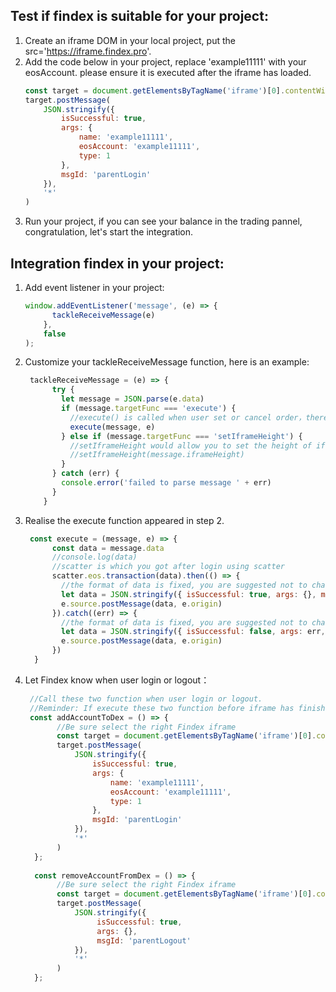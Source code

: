 ## Test if findex is suitable for your project:

1. Create an iframe DOM in your local project, put the src='https://iframe.findex.pro'.
2. Add the code below in your project, replace 'example11111' with your eosAccount. please ensure it is executed after the iframe has loaded.
   ```javascript
   const target = document.getElementsByTagName('iframe')[0].contentWindow
   target.postMessage(
       JSON.stringify({
           isSuccessful: true,
           args: {
               name: 'example11111',
               eosAccount: 'example11111',
               type: 1
           },
           msgId: 'parentLogin'
       }),
       '*'
   )
   ```
3. Run your project, if you can see your balance in the trading pannel, congratulation, let's start the integration.

## Integration findex in your project:

1. Add event listener in your project:
   ```javascript
   window.addEventListener('message', (e) => {
         tackleReceiveMessage(e)
       }, 
       false
   );
   ```
2. Customize your tackleReceiveMessage function, here is an example:
   
   ```javascript
    tackleReceiveMessage = (e) => {
         try {
           let message = JSON.parse(e.data)
           if (message.targetFunc === 'execute') {
             //execute() is called when user set or cancel order，there is an example below
             execute(message, e)
           } else if (message.targetFunc === 'setIframeHeight') {
             //setIframeHeight would allow you to set the height of iframe dynamically
             //setIframeHeight(message.iframeHeight)
           }
         } catch (err) {
           console.error('failed to parse message ' + err)
         }
       }
   ```
3. Realise the execute function appeared in step 2.
   
   ```javascript
    const execute = (message, e) => {   
         const data = message.data
         //console.log(data)
         //scatter is which you got after login using scatter
         scatter.eos.transaction(data).then(() => {
           //the format of data is fixed, you are suggested not to change.
           let data = JSON.stringify({ isSuccessful: true, args: {}, msgId: message.msgId })
           e.source.postMessage(data, e.origin)
         }).catch((err) => {
           //the format of data is fixed, you are suggested not to change.
           let data = JSON.stringify({ isSuccessful: false, args: err, msgId: message.msgId })
           e.source.postMessage(data, e.origin)
         })
     }
   ```

4. Let Findex know when user login or logout：
      
   ```javascript
    //Call these two function when user login or logout.
    //Reminder: If execute these two function before iframe has finished loading, Findex would fail in login or logout
    const addAccountToDex = () => { 
          //Be sure select the right Findex iframe  
          const target = document.getElementsByTagName('iframe')[0].contentWindow
          target.postMessage(
              JSON.stringify({
                  isSuccessful: true,
                  args: {
                      name: 'example11111',
                      eosAccount: 'example11111',
                      type: 1
                  },
                  msgId: 'parentLogin'
              }),
              '*'
          )    
     };
       
     const removeAccountFromDex = () => {
          //Be sure select the right Findex iframe
          const target = document.getElementsByTagName('iframe')[0].contentWindow
          target.postMessage(
              JSON.stringify({
                   isSuccessful: true,
                   args: {},
                   msgId: 'parentLogout'
              }),
              '*'
          )
     };
       
     ```
